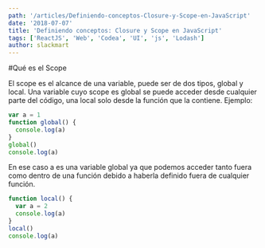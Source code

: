```yaml
---
path: '/articles/Definiendo-conceptos-Closure-y-Scope-en-JavaScript'
date: '2018-07-07'
title: 'Definiendo conceptos: Closure y Scope en JavaScript'
tags: ['ReactJS', 'Web', 'Codea', 'UI', 'js', 'Lodash']
author: slackmart
---
```


#Qué es el Scope

El scope es el alcance de una variable, puede ser de dos tipos, global y local. Una variable cuyo scope es global se puede acceder desde cualquier parte del código, una local solo desde la función que la contiene. Ejemplo:

```js
var a = 1
function global() {
  console.log(a)
}
global()
console.log(a)
```

En ese caso a es una variable global ya que podemos acceder tanto fuera como dentro de una función debido a haberla definido fuera de cualquier función.

```js
function local() {
  var a = 2
  console.log(a)
}
local()
console.log(a)
```
